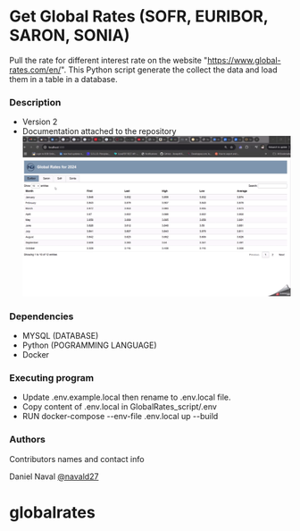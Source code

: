 # Get Global Rates (SOFR, EURIBOR, SARON, SONIA) #

Pull the rate for different interest rate on the website "https://www.global-rates.com/en/".
This Python script generate the collect the data and load them in a table in a database.

### Description

* Version 2
* Documentation attached to the repository
![Global Rate](https://github.com/dnaval/globalrates/blob/main/GlobalRates.gif)

### Dependencies

* MYSQL  (DATABASE)
* Python (POGRAMMING LANGUAGE)
* Docker

### Executing program

* Update .env.example.local then rename to .env.local file. 
* Copy content of .env.local in GlobalRates_script/.env
* RUN docker-compose --env-file .env.local up --build

### Authors

Contributors names and contact info

Daniel Naval 
[@navald27](https://twitter.com/navald27)
# globalrates


